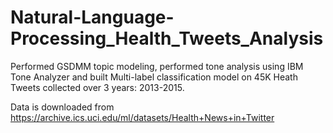 # Natural-Language-Processing_Health_Tweets_Analysis

Performed GSDMM topic modeling, performed tone analysis using IBM Tone Analyzer and built Multi-label classification model on 45K Heath Tweets collected over 3 years: 2013-2015.

Data is downloaded from https://archive.ics.uci.edu/ml/datasets/Health+News+in+Twitter
